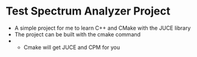 # Test Spectrum Analyzer Project
- A simple project for me to learn C++ and CMake with the JUCE library
- The project can be built with the cmake command
- - Cmake will get JUCE and CPM for you
